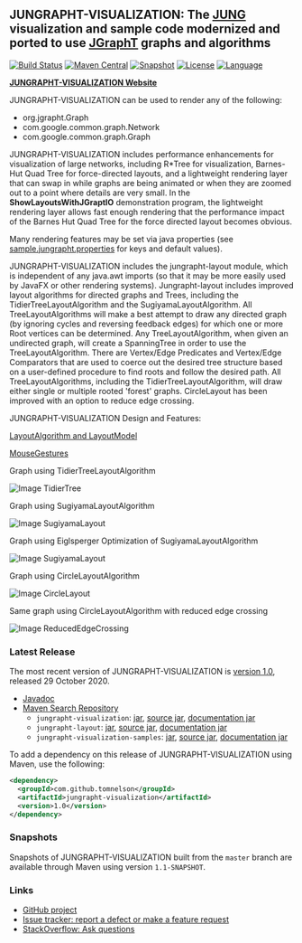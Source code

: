 ## JUNGRAPHT-VISUALIZATION: The [JUNG](http://jung.sourceforge.net) visualization and sample code modernized and ported to use [JGraphT](https://jgrapht.org) graphs and algorithms

[![Build Status](https://travis-ci.org/tomnelson/jungrapht-visualization.svg?branch=master)](https://travis-ci.org/tomnelson/jungrapht-visualization)
[![Maven Central](https://maven-badges.herokuapp.com/maven-central/com.github.tomnelson/jungrapht-visualization/badge.svg)](https://maven-badges.herokuapp.com/maven-central/com.github.tomnelson/jungrapht-visualization)
[![Snapshot](https://img.shields.io/nexus/s/https/oss.sonatype.org/com.github.tomnelson/jungrapht-visualization.svg)](https://oss.sonatype.org/content/repositories/snapshots/com/github/tomnelson/jungrapht-visualization/)
[![License](https://img.shields.io/badge/license-BSD3%202.1-blue.svg)](http://www.opensource.org/licenses/BSD-3-Clause)
[![Language](http://img.shields.io/badge/language-java-brightgreen.svg)](https://www.java.com/)


[**JUNGRAPHT-VISUALIZATION Website**](http://tomnelson.github.io/jungrapht-visualization/)

JUNGRAPHT-VISUALIZATION can be used to render any of the following:
* org.jgrapht.Graph
* com.google.common.graph.Network
* com.google.common.graph.Graph

JUNGRAPHT-VISUALIZATION includes performance enhancements for visualization of large networks, including R*Tree for visualization, Barnes-Hut Quad Tree for force-directed layouts, and a lightweight rendering layer that can swap in while graphs are being animated or when they are zoomed out to a point where details are very small.
In the **ShowLayoutsWithJGraptIO** demonstration program, the lightweight rendering layer allows fast enough rendering that the performance impact of the Barnes Hut Quad Tree for the force directed layout becomes obvious.

Many rendering features may be set via java properties (see [sample.jungrapht.properties](https://github.com/tomnelson/jungrapht-visualization/blob/master/jungrapht-visualization/src/main/resources/sample.jungrapht.properties) for keys and default values). 

JUNGRAPHT-VISUALIZATION includes the jungrapht-layout module, which is independent of any java.awt imports (so that it may be more easily used by JavaFX or other rendering systems). Jungrapht-layout includes improved layout algorithms for directed graphs and Trees, including the 
TidierTreeLayoutAlgorithm and the SugiyamaLayoutAlgorithm. All TreeLayoutAlgorithms will make a best attempt to draw any directed graph 
(by ignoring cycles and reversing feedback edges) for which one or more Root vertices can be determined. 
Any TreeLayoutAlgorithm, when given an undirected graph, will create a SpanningTree in order to use the TreeLayoutAlgorithm.
There are Vertex/Edge Predicates and Vertex/Edge Comparators that are used to coerce out the desired tree structure based on a user-defined procedure to find roots and follow the desired path. 
All TreeLayoutAlgorithms, including the TidierTreeLayoutAlgorithm, will draw either single or multiple rooted 'forest' graphs. CircleLayout has been improved with an option to reduce edge crossing.

JUNGRAPHT-VISUALIZATION Design and Features:

[LayoutAlgorithm and LayoutModel](LayoutAlgorithms_and_LayoutModel.md)

[MouseGestures](MouseGestures.md)

Graph using TidierTreeLayoutAlgorithm

![Image TidierTree](images/tidiertree.jpg)

Graph using SugiyamaLayoutAlgorithm

![Image SugiyamaLayout](images/sugiyama2.jpg)

Graph using Eiglsperger Optimization of SugiyamaLayoutAlgorithm

![Image SugiyamaLayout](images/eiglspergersugiyama.jpg)

Graph using CircleLayoutAlgorithm

![Image CircleLayout](images/CircleLayout.jpg)

Same graph using CircleLayoutAlgorithm with reduced edge crossing

![Image ReducedEdgeCrossing](images/ReducedEdgeCrossingCircleLayout.jpg)

### Latest Release


The most recent version of JUNGRAPHT-VISUALIZATION is [version 1.0](https://github.com/tomnelson/jungrapht-visualization/releases/tag/v1.0), released 29 October 2020.
*   [Javadoc](http://tomnelson.github.io/jungrapht-visualization/javadoc/index.html)
*   [Maven Search Repository](http://search.maven.org/#search%7Cga%7C1%7Cg%3A%22com.github.tomnelson%22%20AND%20v%3A%221.0%22%20AND%20(a%3A%22jungrapht-visualization%22%20OR%20a%3A%22jungrapht-visualization-samples%22))
    *   `jungrapht-visualization`: [jar](http://search.maven.org/remotecontent?filepath=com/github/tomnelson/jungrapht-visualization/1.0/jungrapht-visualization-1.0.jar), [source jar](http://search.maven.org/remotecontent?filepath=com/github/tomnelson/jungrapht-visualization/1.0/jungrapht-visualization-1.0-sources.jar), [documentation jar](http://search.maven.org/remotecontent?filepath=com/github/tomnelson/jungrapht-visualization/1.0/jungrapht-visualization-1.0-javadoc.jar)
    *   `jungrapht-layout`: [jar](http://search.maven.org/remotecontent?filepath=com/github/tomnelson/jungrapht-layout/1.0/jungrapht-layout-1.0.jar), [source jar](http://search.maven.org/remotecontent?filepath=com/github/tomnelson/jungrapht-layout/1.0/jungrapht-layout-1.0-sources.jar), [documentation jar](http://search.maven.org/remotecontent?filepath=com/github/tomnelson/jungrapht-layout/1.0/jungrapht-layout-1.0-javadoc.jar)
    *   `jungrapht-visualization-samples`: [jar](http://search.maven.org/remotecontent?filepath=com/github/tomnelson/jungrapht-visualization-samples/1.0/jungrapht-visualization-samples-1.0.jar), [source jar](http://search.maven.org/remotecontent?filepath=com/github/tomnelson/jungrapht-visualization-samples/1.0/jungrapht-visualization-samples-1.0-sources.jar), [documentation jar](http://search.maven.org/remotecontent?filepath=com/github/tomnelson/jungrapht-visualization-samples/1.0/jungrapht-visualization-samples-1.0-javadoc.jar)

To add a dependency on this release of JUNGRAPHT-VISUALIZATION using Maven, use the following:

```xml
<dependency>
  <groupId>com.github.tomnelson</groupId>
  <artifactId>jungrapht-visualization</artifactId>
  <version>1.0</version>
</dependency>
```

### Snapshots

Snapshots of JUNGRAPHT-VISUALIZATION built from the `master` branch are available through Maven using version `1.1-SNAPSHOT`.

### Links

* [GitHub project](https://github.com/tomnelson/jungrapht-visualization)
* [Issue tracker: report a defect or make a feature request](https://github.com/tomnelson/jungrapht-visualization/issues/new)
* [StackOverflow: Ask questions](https://stackoverflow.com/questions/ask?tags=jungrapht+java)

